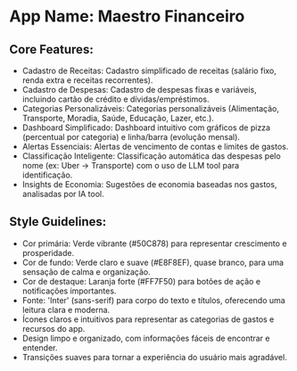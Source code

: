 # **App Name**: Maestro Financeiro

## Core Features:

- Cadastro de Receitas: Cadastro simplificado de receitas (salário fixo, renda extra e receitas recorrentes).
- Cadastro de Despesas: Cadastro de despesas fixas e variáveis, incluindo cartão de crédito e dívidas/empréstimos.
- Categorias Personalizáveis: Categorias personalizáveis (Alimentação, Transporte, Moradia, Saúde, Educação, Lazer, etc.).
- Dashboard Simplificado: Dashboard intuitivo com gráficos de pizza (percentual por categoria) e linha/barra (evolução mensal).
- Alertas Essenciais: Alertas de vencimento de contas e limites de gastos.
- Classificação Inteligente: Classificação automática das despesas pelo nome (ex: Uber -> Transporte) com o uso de LLM tool para identificação.
- Insights de Economia: Sugestões de economia baseadas nos gastos, analisadas por IA tool.

## Style Guidelines:

- Cor primária: Verde vibrante (#50C878) para representar crescimento e prosperidade.
- Cor de fundo: Verde claro e suave (#E8F8EF), quase branco, para uma sensação de calma e organização.
- Cor de destaque: Laranja forte (#FF7F50) para botões de ação e notificações importantes.
- Fonte: 'Inter' (sans-serif) para corpo do texto e títulos, oferecendo uma leitura clara e moderna.
- Ícones claros e intuitivos para representar as categorias de gastos e recursos do app.
- Design limpo e organizado, com informações fáceis de encontrar e entender.
- Transições suaves para tornar a experiência do usuário mais agradável.